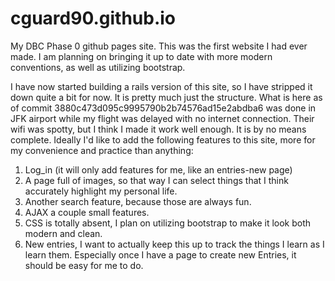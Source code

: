 # cguard90.github.io

My DBC Phase 0 github pages site. This was the first website I had ever made. I am planning on bringing it up to date with more modern conventions, as well as utilizing bootstrap.

I have now started building a rails version of this site, so I have stripped it down quite a bit for now. It is pretty much just the structure. What is here as of commit 3880c473d095c9995790b2b74576ad15e2abdba6 was done in JFK airport while my flight was delayed with no internet connection. Their wifi was spotty, but I think I made it work well enough. It is by no means complete. Ideally I'd like to add the following features to this site, more for my convenience and practice than anything:
  1. Log_in (it will only add features for me, like an entries-new page)
  2. A page full of images, so that way I can select things that I think accurately highlight my personal life.
  3. Another search feature, because those are always fun.
  4. AJAX a couple small features.
  5. CSS is totally absent, I plan on utilizing bootstrap to make it look both modern and clean.
  6. New entries, I want to actually keep this up to track the things I learn as I learn them. Especially once I have a page to create new Entries, it should be easy for me to do.
